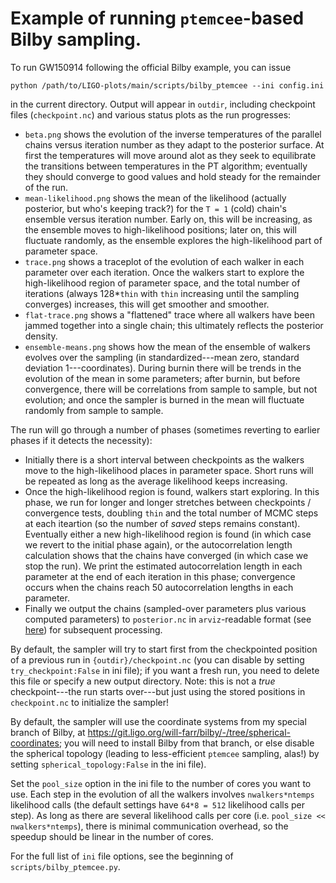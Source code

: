# Example of running `ptemcee`-based Bilby sampling.

To run GW150914 following the official Bilby example, you can issue 

```shell
python /path/to/LIGO-plots/main/scripts/bilby_ptemcee --ini config.ini
```

in the current directory.  Output will appear in `outdir`, including checkpoint
files (`checkpoint.nc`) and various status plots as the run progresses:

- `beta.png` shows the evolution of the inverse temperatures of the parallel
  chains versus iteration number as they adapt to the posterior surface.  At
  first the temperatures will move around alot as they seek to equilibrate the
  transitions between temperatures in the PT algorithm; eventually they should
  converge to good values and hold steady for the remainder of the run.
- `mean-likelihood.png` shows the mean of the likelihood (actually posterior,
  but who's keeping track?) for the `T = 1` (cold) chain's ensemble versus
  iteration number.  Early on, this will be increasing, as the ensemble moves to
  high-likelihood positions; later on, this will fluctuate randomly, as the
  ensemble explores the high-likelihood part of parameter space.
- `trace.png` shows a traceplot of the evolution of each walker in each
  parameter over each iteration.  Once the walkers start to explore the
  high-likelihood region of parameter space, and the total number of iterations
  (always 128*`thin` with `thin` increasing until the sampling converges)
  increases, this will get smoother and smoother.
- `flat-trace.png` shows a "flattened" trace where all walkers have been jammed
  together into a single chain; this ultimately reflects the posterior density.
- `ensemble-means.png` shows how the mean of the ensemble of walkers evolves
  over the sampling (in standardized---mean zero, standard deviation
  1---coordinates).  During burnin there will be trends in the evolution of the
  mean in some parameters; after burnin, but before convergence, there will be
  correlations from sample to sample, but not evolution; and once the sampler is
  burned in the mean will fluctuate randomly from sample to sample.

The run will go through a number of phases (sometimes reverting to earlier
phases if it detects the necessity):
- Initially there is a short interval between checkpoints as the walkers move to
  the high-likelihood places in parameter space.  Short runs will be repeated as
  long as the average likelihood keeps increasing.
- Once the high-likelihood region is found, walkers start exploring.  In this
  phase, we run for longer and longer stretches between checkpoints /
  convergence tests, doubling `thin` and the total number of MCMC steps at each
  iteartion (so the number of *saved* steps remains constant).  Eventually
  either a new high-likelihood region is found (in which case we revert to the
  initial phase again), or the autocorrelation length calculation shows that the
  chains have converged (in which case we stop the run).  We print the estimated
  autocorrelation length in each parameter at the end of each iteration in this
  phase; convergence occurs when the chains reach 50 autocorrelation lengths in
  each parameter.
- Finally we output the chains (sampled-over parameters plus various computed
  parameters) to `posterior.nc` in `arviz`-readable format (see
  [here](https://python.arviz.org/en/latest/)) for subsequent processing.

By default, the sampler will try to start first from the checkpointed position
of a previous run in `{outdir}/checkpoint.nc` (you can disable by setting
`try_checkpoint:False` in ini file); if you want a fresh run, you need to delete
this file or specify a new output directory.  Note: this is not a *true*
checkpoint---the run starts over---but just using the stored positions in
`checkpoint.nc` to initialize the sampler!

By default, the sampler will use the coordinate systems from my special branch
of Bilby, at https://git.ligo.org/will-farr/bilby/-/tree/spherical-coordinates;
you will need to install Bilby from that branch, or else disable the spherical
topology (leading to less-efficient `ptemcee` sampling, alas!) by setting
`spherical_topology:False` in the ini file).

Set the `pool_size` option in the ini file to the number of cores you want to
use.  Each step in the evolution of all the walkers involves `nwalkers*ntemps`
likelihood calls (the default settings have `64*8 = 512` likelihood calls per
step).  As long as there are several likelihood calls per core (i.e. `pool_size
<< nwalkers*ntemps`), there is minimal communication overhead, so the speedup
should be linear in the number of cores.

For the full list of `ini` file options, see the beginning of
`scripts/bilby_ptemcee.py`.